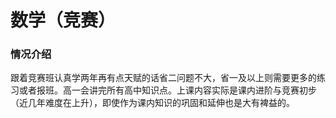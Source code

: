 # 数学（竞赛）
### 情况介绍
跟着竞赛班认真学两年再有点天赋的话省二问题不大，省一及以上则需要更多的练习或者报班。高一会讲完所有高中知识点。上课内容实际是课内进阶与竞赛初步（近几年难度在上升），即使作为课内知识的巩固和延伸也是大有裨益的。
